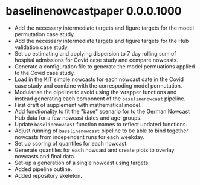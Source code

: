 # baselinenowcastpaper 0.0.0.1000

-   Add the necessary intermediate targets and figure targets for the model permutation case study.
-   Add the necessary intermediate targets and figure targets for the Hub validation case study.
-   Set up estimating and applying dispersion to 7 day rolling sum of hospital admissions for Covid case study and compare nowcasts.
-   Generate a configuration file to generate the model permuations applied to the Covid case study.
-   Load in the KIT simple nowcasts for each nowcast date in the Covid case study and combine with the correspoding model permutation.
-   Modularise the pipeline to avoid using the wrapper functions and instead generating each component of the `baselinenowcast` pipeline.
-   First draft of supplement with mathematical model.
-   Add functionality to fit the "base" scenario for to the German Nowcast Hub data for a few nowcast dates and age-groups.
-   Update `baselinenowcast` function names to reflect updated functions.
-   Adjust running of `baselinenowcast` pipeline to be able to bind together nowcasts from independent runs for each weekday.
-   Set up scoring of quantiles for each nowcast.
-   Generate quantiles for each nowcast and create plots to overlay nowcasts and final data.
-   Set-up a generation of a single nowcast using targets.
-   Added pipeline outline.
-   Added repository skeleton.
